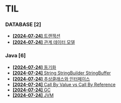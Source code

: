 # TIL
 
### DATABASE [2]
- [**[2024-07-24]**  트랜잭션](https://github.com/A-lass/TIL/blob/main/DATABASE/트랜잭션.md)
- [**[2024-07-24]**  관계 데이터 모델](https://github.com/A-lass/TIL/blob/main/DATABASE/관계_데이터_모델.md)
### Java [6]
- [**[2024-07-24]**  동기화](https://github.com/A-lass/TIL/blob/main/Java/동기화.md)
- [**[2024-07-24]**  String StringBuilder StringBuffer](https://github.com/A-lass/TIL/blob/main/Java/String_StringBuilder_StringBuffer.md)
- [**[2024-07-24]**  추상클래스와 인터페이스](https://github.com/A-lass/TIL/blob/main/Java/추상클래스와_인터페이스.md)
- [**[2024-07-24]**  Call By Value vs Call By Reference](https://github.com/A-lass/TIL/blob/main/Java/Call_By_Value_vs_Call_By_Reference.md)
- [**[2024-07-24]**  GC](https://github.com/A-lass/TIL/blob/main/Java/GC.md)
- [**[2024-07-24]**  JVM](https://github.com/A-lass/TIL/blob/main/Java/JVM.md)
